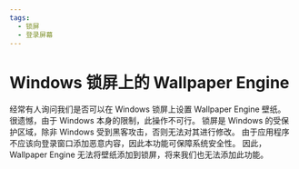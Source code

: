 ```yaml
---
tags:
  - 锁屏
  - 登录屏幕
---
```


# Windows 锁屏上的 Wallpaper Engine

经常有人询问我们是否可以在 Windows 锁屏上设置 Wallpaper Engine 壁纸。 很遗憾，由于 Windows 本身的限制，此操作不可行。 锁屏是 Windows 的受保护区域，除非 Windows 受到黑客攻击，否则无法对其进行修改。 由于应用程序不应该向登录窗口添加恶意内容，因此本功能可保障系统安全性。 因此，Wallpaper Engine 无法将壁纸添加到锁屏，将来我们也无法添加此功能。